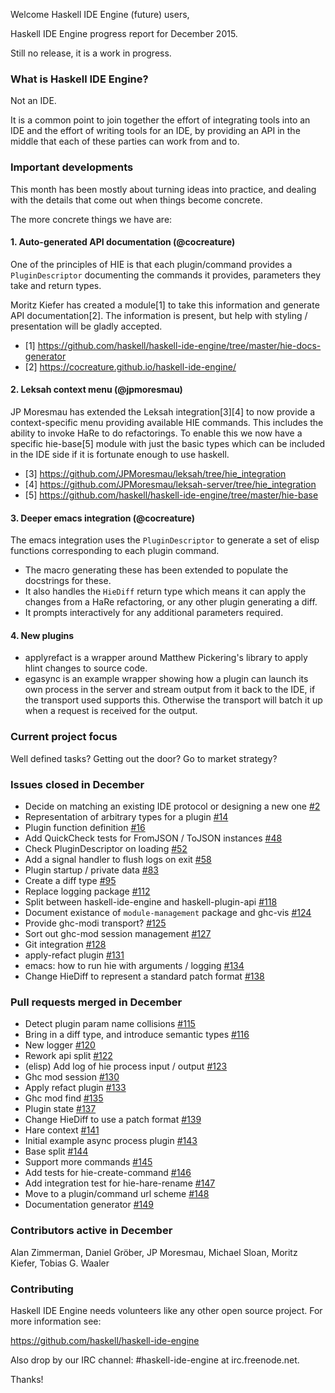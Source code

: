 Welcome Haskell IDE Engine (future) users,

Haskell IDE Engine progress report for December 2015.

Still no release, it is a work in progress.

### What is Haskell IDE Engine?

Not an IDE.

It is a common point to join together the effort of integrating tools into an IDE and the effort of writing tools for an IDE, by providing an API in the middle that each of these parties can work from and to.

### Important developments

This month has been mostly about turning ideas into practice, and dealing with the details that come out when things become concrete.

The more concrete things we have are:

#### 1. Auto-generated API documentation (@cocreature)

One of the principles of HIE is that each plugin/command provides a `PluginDescriptor` documenting the commands it provides, parameters they take and return types.

Moritz Kiefer has created a module[1] to take this information and generate API documentation[2]. The information is present, but help with styling / presentation will be gladly accepted.

- [1] https://github.com/haskell/haskell-ide-engine/tree/master/hie-docs-generator
- [2] https://cocreature.github.io/haskell-ide-engine/

#### 2. Leksah context menu (@jpmoresmau)

JP Moresmau has extended the Leksah integration[3][4] to now provide a context-specific menu providing available HIE commands. This includes the ability to invoke HaRe to do refactorings. To enable this we now have a specific hie-base[5] module with just the basic types which can be included in the IDE side if it is fortunate enough to use haskell.

- [3] https://github.com/JPMoresmau/leksah/tree/hie_integration
- [4] https://github.com/JPMoresmau/leksah-server/tree/hie_integration
- [5] https://github.com/haskell/haskell-ide-engine/tree/master/hie-base

#### 3. Deeper emacs integration (@cocreature)

The emacs integration uses the `PluginDescriptor` to generate a set of elisp functions corresponding to each plugin command. 

- The macro generating these has been extended to populate the docstrings for these.
- It also handles the `HieDiff` return type which means it can apply the changes from a HaRe refactoring, or any other plugin generating a diff.
- It prompts interactively for any additional parameters required.

#### 4. New plugins

- applyrefact is a wrapper around Matthew Pickering's library to apply hlint changes to source code.
- egasync is an example wrapper showing how a plugin can launch its own process in the server and stream output from it back to the IDE, if the transport used supports this. Otherwise the transport will batch it up when a request is received for the output.

### Current project focus

Well defined tasks? Getting out the door? Go to market strategy?

### Issues closed in December
- Decide on matching an existing IDE protocol or designing a new one [#2](https://github.com/haskell/haskell-ide-engine/issues/2)
- Representation of arbitrary types for a plugin [#14](https://github.com/haskell/haskell-ide-engine/issues/14)
- Plugin function definition [#16](https://github.com/haskell/haskell-ide-engine/issues/16)
- Add QuickCheck tests for FromJSON / ToJSON instances [#48](https://github.com/haskell/haskell-ide-engine/issues/48)
- Check PluginDescriptor on loading [#52](https://github.com/haskell/haskell-ide-engine/issues/52)
- Add a signal handler to flush logs on exit [#58](https://github.com/haskell/haskell-ide-engine/issues/58)
- Plugin startup / private data [#83](https://github.com/haskell/haskell-ide-engine/issues/83)
- Create a diff type [#95](https://github.com/haskell/haskell-ide-engine/issues/95)
- Replace logging package [#112](https://github.com/haskell/haskell-ide-engine/issues/112)
- Split between haskell-ide-engine and haskell-plugin-api [#118](https://github.com/haskell/haskell-ide-engine/issues/118)
- Document existance of `module-management` package and ghc-vis [#124](https://github.com/haskell/haskell-ide-engine/issues/124)
- Provide ghc-modi transport? [#125](https://github.com/haskell/haskell-ide-engine/issues/125)
- Sort out ghc-mod session management [#127](https://github.com/haskell/haskell-ide-engine/issues/127)
- Git integration [#128](https://github.com/haskell/haskell-ide-engine/issues/128)
- apply-refact plugin [#131](https://github.com/haskell/haskell-ide-engine/issues/131)
- emacs: how to run hie with arguments / logging [#134](https://github.com/haskell/haskell-ide-engine/issues/134)
- Change HieDiff to represent a standard patch format [#138](https://github.com/haskell/haskell-ide-engine/issues/138)

### Pull requests merged in December
- Detect plugin param name collisions [#115](https://github.com/haskell/haskell-ide-engine/pull/115)
- Bring in a diff type, and introduce semantic types [#116](https://github.com/haskell/haskell-ide-engine/pull/116)
- New logger [#120](https://github.com/haskell/haskell-ide-engine/pull/120)
- Rework api split [#122](https://github.com/haskell/haskell-ide-engine/pull/122)
- (elisp) Add log of hie process input / output [#123](https://github.com/haskell/haskell-ide-engine/pull/123)
- Ghc mod session [#130](https://github.com/haskell/haskell-ide-engine/pull/130)
- Apply refact plugin [#133](https://github.com/haskell/haskell-ide-engine/pull/133)
- Ghc mod find [#135](https://github.com/haskell/haskell-ide-engine/pull/135)
- Plugin state [#137](https://github.com/haskell/haskell-ide-engine/pull/137)
- Change HieDiff to use a patch format [#139](https://github.com/haskell/haskell-ide-engine/pull/139)
- Hare context [#141](https://github.com/haskell/haskell-ide-engine/pull/141)
- Initial example async process plugin [#143](https://github.com/haskell/haskell-ide-engine/pull/143)
- Base split [#144](https://github.com/haskell/haskell-ide-engine/pull/144)
- Support more commands [#145](https://github.com/haskell/haskell-ide-engine/pull/145)
- Add tests for hie-create-command [#146](https://github.com/haskell/haskell-ide-engine/pull/146)
- Add integration test for hie-hare-rename [#147](https://github.com/haskell/haskell-ide-engine/pull/147)
- Move to a plugin/command url scheme [#148](https://github.com/haskell/haskell-ide-engine/pull/148)
- Documentation generator [#149](https://github.com/haskell/haskell-ide-engine/pull/149)

### Contributors active in December
Alan Zimmerman,
Daniel Gröber,
JP Moresmau,
Michael Sloan,
Moritz Kiefer,
Tobias G. Waaler

### Contributing

Haskell IDE Engine needs volunteers like any other open source project.
For more information see:

https://github.com/haskell/haskell-ide-engine

Also drop by our IRC channel: #haskell-ide-engine at irc.freenode.net.

Thanks!
